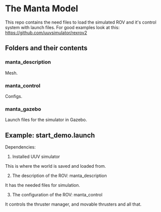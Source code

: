 # The Manta Model

This repo contains the need files to load the simulated ROV and it's control system with launch files.
For good examples look at this: https://github.com/uuvsimulator/rexrov2

## Folders and their contents

### manta_description

Mesh.

### manta_control

Configs.

### manta_gazebo

Launch files for the simulator in Gazebo.

## Example: start_demo.launch

Dependencies:

1. Installed UUV simulator

This is where the world is saved and loaded from.

2. The description of the ROV: manta_description

It has the needed files for simulation.

3. The configuration of the ROV: manta_control

It controls the thruster manager, and movable thrusters and all that.
